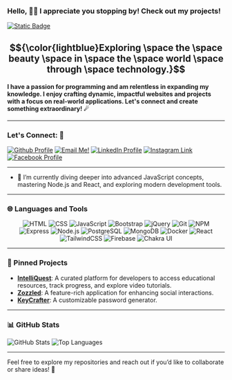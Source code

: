 ### Hello, 👋🏻 I appreciate you stopping by! Check out my projects!

[![Static Badge](https://img.shields.io/badge/Zachary-IVIonsters_Designs-teal)](https://ivionstersdesigns.netlify.app/)

## $${\color{lightblue}Exploring \space the \space beauty \space in \space the \space world \space through \space technology.}$$ 

#### I have a passion for programming and am relentless in expanding my knowledge. I enjoy crafting dynamic, impactful websites and projects with a focus on real-world applications. Let's connect and create something extraordinary! ☄

---

### Let's Connect: 📱
<a href="https://github.com/IVIonsters"><img alt="Github Profile" src="https://img.shields.io/badge/github-%23121011.svg?style=for-the-badge&logo=github&logoColor=white"></a>
<a href="mailto:zacharypolof@gmail.com"><img alt="Email Me!" src="https://img.shields.io/badge/Gmail-D14836?style=for-the-badge&logo=gmail&logoColor=white"></a>
<a href="https://www.linkedin.com/in/zacharypolof/"><img alt="LinkedIn Profile" src="https://img.shields.io/badge/linkedin-%230077B5.svg?style=for-the-badge&logo=linkedin&logoColor=white"></a>
<a href="https://www.instagram.com/zpolof/"><img alt="Instagram Link" src="https://img.shields.io/badge/Instagram-%23E4405F.svg?style=for-the-badge&logo=Instagram&logoColor=white"></a>
<a href="https://www.facebook.com/zachary.polof"><img alt="Facebook Profile" src="https://img.shields.io/badge/Facebook-%231877F2.svg?style=for-the-badge&logo=Facebook&logoColor=white"></a>

---

- 📖 I’m currently diving deeper into advanced JavaScript concepts, mastering Node.js and React, and exploring modern development tools.

---

### 🌐 Languages and Tools

<div align="center">
  <img alt="HTML" src="https://img.shields.io/badge/HTML5-ffffff?style=for-the-badge&logo=html5&logoColor=E34F26">
  <img alt="CSS" src="https://img.shields.io/badge/CSS3-ffffff?style=for-the-badge&logo=css3&logoColor=1572B6">
  <img alt="JavaScript" src="https://img.shields.io/badge/JavaScript-ffffff?style=for-the-badge&logo=javascript&logoColor=F7DF1E">
  <img alt="Bootstrap" src="https://img.shields.io/badge/Bootstrap-ffffff?style=for-the-badge&logo=bootstrap&logoColor=7952B3">
  <img alt="jQuery" src="https://img.shields.io/badge/jQuery-ffffff?style=for-the-badge&logo=jquery&logoColor=0769AD">
  <img alt="Git" src="https://img.shields.io/badge/Git-ffffff?style=for-the-badge&logo=git&logoColor=F05032">
  <img alt="NPM" src="https://img.shields.io/badge/NPM-ffffff?style=for-the-badge&logo=npm&logoColor=CB3837">
  <img alt="Express" src="https://img.shields.io/badge/Express-ffffff?style=for-the-badge&logo=express&logoColor=000000">
  <img alt="Node.js" src="https://img.shields.io/badge/Node.js-ffffff?style=for-the-badge&logo=node.js&logoColor=339933">
  <img alt="PostgreSQL" src="https://img.shields.io/badge/PostgreSQL-ffffff?style=for-the-badge&logo=postgresql&logoColor=336791">
  <img alt="MongoDB" src="https://img.shields.io/badge/MongoDB-ffffff?style=for-the-badge&logo=mongodb&logoColor=47A248">
  <img alt="Docker" src="https://img.shields.io/badge/Docker-ffffff?style=for-the-badge&logo=docker&logoColor=2496ED">
  <img alt="React" src="https://img.shields.io/badge/React-ffffff?style=for-the-badge&logo=react&logoColor=61DAFB">
  <img alt="TailwindCSS" src="https://img.shields.io/badge/TailwindCSS-ffffff?style=for-the-badge&logo=tailwindcss&logoColor=38B2AC">
  <img alt="Firebase" src="https://img.shields.io/badge/Firebase-ffffff?style=for-the-badge&logo=firebase&logoColor=FFCA28">
  <img alt="Chakra UI" src="https://img.shields.io/badge/Chakra_UI-ffffff?style=for-the-badge&logo=chakraui&logoColor=319795">
</div>




---

### 📌 Pinned Projects
- [**IntelliQuest**](https://github.com/IVIonsters/IntelliQuest): A curated platform for developers to access educational resources, track progress, and explore video tutorials.
- [**Zozzled**](https://github.com/IVIonsters/Zozzled): A feature-rich application for enhancing social interactions.
- [**KeyCrafter**](https://github.com/IVIonsters/KeyCrafter): A customizable password generator.

---

### 📊 GitHub Stats
![GitHub Stats](https://github-readme-stats.vercel.app/api?username=IVIonsters&show_icons=true&theme=radical)
![Top Languages](https://github-readme-stats.vercel.app/api/top-langs/?username=IVIonsters&layout=compact&theme=radical)

---

Feel free to explore my repositories and reach out if you’d like to collaborate or share ideas! 🚀




